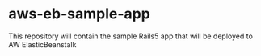 # aws-eb-sample-app
This repository will contain the sample Rails5 app that will be deployed to AW ElasticBeanstalk
